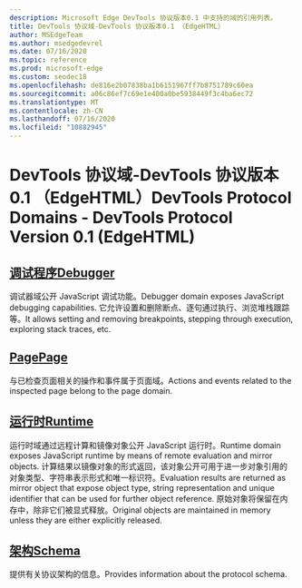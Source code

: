 ```yaml
---
description: Microsoft Edge DevTools 协议版本0.1 中支持的域的引用列表。
title: DevTools 协议域-DevTools 协议版本0.1 （EdgeHTML）
author: MSEdgeTeam
ms.author: msedgedevrel
ms.date: 07/16/2020
ms.topic: reference
ms.prod: microsoft-edge
ms.custom: seodec18
ms.openlocfilehash: de816e2b07838ba1b6151967ff7b8751789c60ea
ms.sourcegitcommit: a06c86ef7c69e1e400a0be5938449f3c4ba6ec72
ms.translationtype: MT
ms.contentlocale: zh-CN
ms.lasthandoff: 07/16/2020
ms.locfileid: "10882945"
---
```

# <span data-ttu-id="b6e1a-103">DevTools 协议域-DevTools 协议版本0.1 （EdgeHTML）</span><span class="sxs-lookup"><span data-stu-id="b6e1a-103">DevTools Protocol Domains - DevTools Protocol Version 0.1 (EdgeHTML)</span></span>  

## [<span data-ttu-id="b6e1a-104">调试程序</span><span class="sxs-lookup"><span data-stu-id="b6e1a-104">Debugger</span></span>](debugger.md)  

<span data-ttu-id="b6e1a-105">调试器域公开 JavaScript 调试功能。</span><span class="sxs-lookup"><span data-stu-id="b6e1a-105">Debugger domain exposes JavaScript debugging capabilities.</span></span> <span data-ttu-id="b6e1a-106">它允许设置和删除断点、逐句通过执行、浏览堆栈跟踪等。</span><span class="sxs-lookup"><span data-stu-id="b6e1a-106">It allows setting and removing breakpoints, stepping through execution, exploring stack traces, etc.</span></span>
## [<span data-ttu-id="b6e1a-107">Page</span><span class="sxs-lookup"><span data-stu-id="b6e1a-107">Page</span></span>](page.md)
<span data-ttu-id="b6e1a-108">与已检查页面相关的操作和事件属于页面域。</span><span class="sxs-lookup"><span data-stu-id="b6e1a-108">Actions and events related to the inspected page belong to the page domain.</span></span>
## [<span data-ttu-id="b6e1a-109">运行时</span><span class="sxs-lookup"><span data-stu-id="b6e1a-109">Runtime</span></span>](runtime.md)
<span data-ttu-id="b6e1a-110">运行时域通过远程计算和镜像对象公开 JavaScript 运行时。</span><span class="sxs-lookup"><span data-stu-id="b6e1a-110">Runtime domain exposes JavaScript runtime by means of remote evaluation and mirror objects.</span></span> <span data-ttu-id="b6e1a-111">计算结果以镜像对象的形式返回，该对象公开可用于进一步对象引用的对象类型、字符串表示形式和唯一标识符。</span><span class="sxs-lookup"><span data-stu-id="b6e1a-111">Evaluation results are returned as mirror object that expose object type, string representation and unique identifier that can be used for further object reference.</span></span> <span data-ttu-id="b6e1a-112">原始对象将保留在内存中，除非它们被显式释放。</span><span class="sxs-lookup"><span data-stu-id="b6e1a-112">Original objects are maintained in memory unless they are either explicitly released.</span></span>
## [<span data-ttu-id="b6e1a-113">架构</span><span class="sxs-lookup"><span data-stu-id="b6e1a-113">Schema</span></span>](schema.md)
<span data-ttu-id="b6e1a-114">提供有关协议架构的信息。</span><span class="sxs-lookup"><span data-stu-id="b6e1a-114">Provides information about the protocol schema.</span></span>